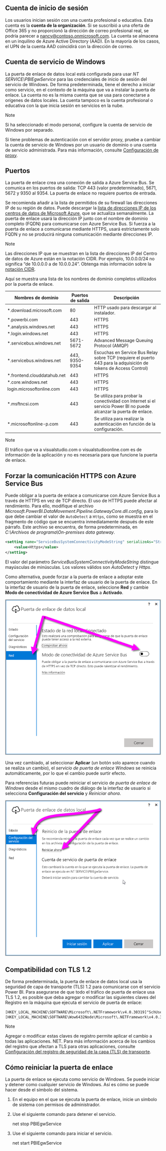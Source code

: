 ## <a name="sign-in-account"></a>Cuenta de inicio de sesión

Los usuarios inician sesión con una cuenta profesional o educativa. Esta cuenta es la **cuenta de la organización**. Si se suscribió a una oferta de Office 365 y no proporcionó la dirección de correo profesional real, se podría parecer a nancy@contoso.onmicrosoft.com. La cuenta se almacena en un inquilino de Azure Active Directory (AAD). En la mayoría de los casos, el UPN de la cuenta AAD coincidirá con la dirección de correo.

## <a name="windows-service-account"></a>Cuenta de servicio de Windows

La puerta de enlace de datos local está configurada para usar *NT SERVICE\PBIEgwService* para las credenciales de inicio de sesión del servicio de Windows. De forma predeterminada, tiene el derecho a iniciar como servicio, en el contexto de la máquina que va a instalar la puerta de enlace. La cuenta no es la misma cuenta que se usa para conectarse a orígenes de datos locales. La cuenta tampoco es la cuenta profesional o educativa con la que inicia sesión en servicios en la nube.

> [!NOTE]
> Si ha seleccionado el modo personal, configure la cuenta de servicio de Windows por separado.

Si tiene problemas de autenticación con el servidor proxy, pruebe a cambiar la cuenta de servicio de Windows por un usuario de dominio o una cuenta de servicio administrada. Para más información, consulte [Configuración de proxy](../service-gateway-proxy.md#changing-the-gateway-service-account-to-a-domain-user).

## <a name="ports"></a>Puertos

La puerta de enlace crea una conexión de salida a Azure Service Bus. Se comunica en los puertos de salida: TCP 443 (valor predeterminado), 5671, 5672 y 9350 al 9354.  La puerta de enlace no requiere puertos de entrada.

Se recomienda añadir a la lista de permitidos de su firewall las direcciones IP de su región de datos. Puede descargar la [lista de direcciones IP de los centros de datos de Microsoft Azure](https://www.microsoft.com/download/details.aspx?id=41653), que se actualiza semanalmente. La puerta de enlace usará la dirección IP junto con el nombre de dominio completo (FQDN) para comunicarse con Azure Service Bus. Si fuerza a la puerta de enlace a comunicarse mediante HTTPS, usará estrictamente solo FQDN y no se producirá ninguna comunicación mediante direcciones IP.

> [!NOTE]
> Las direcciones IP que se muestran en la lista de direcciones IP del Centro de datos de Azure están en la notación CIDR. Por ejemplo, 10.0.0.0/24 no significa “de 10.0.0.0 a de 10.0.0.24”. Obtenga más información sobre la [notación CIDR](http://whatismyipaddress.com/cidr).

Aquí se muestra una lista de los nombres de dominio completos utilizados por la puerta de enlace.

| Nombres de dominio | Puertos de salida | Descripción |
| --- | --- | --- |
| *.download.microsoft.com |80 |HTTP usado para descargar al instalador. |
| *.powerbi.com |443 |HTTPS |
| *.analysis.windows.net |443 |HTTPS |
| *.login.windows.net |443 |HTTPS |
| *.servicebus.windows.net |5671-5672 |Advanced Message Queuing Protocol (AMQP) |
| *.servicebus.windows.net |443, 9350-9354 |Escuchas en Service Bus Relay sobre TCP (requiere el puerto 443 para la adquisición de tokens de Access Control) |
| *.frontend.clouddatahub.net |443 |HTTPS |
| *.core.windows.net |443 |HTTPS |
| login.microsoftonline.com |443 |HTTPS |
| *.msftncsi.com |443 |Se utiliza para probar la conectividad con Internet si el servicio Power BI no puede alcanzar la puerta de enlace. |
| *.microsoftonline-p.com |443 |Se utiliza para realizar la autenticación en función de la configuración. |

> [!NOTE]
> El tráfico que va a visualstudio.com o visualstudioonline.com es de información de la aplicación y no es necesaria para que funcione la puerta de enlace.

## <a name="forcing-https-communication-with-azure-service-bus"></a>Forzar la comunicación HTTPS con Azure Service Bus

Puede obligar a la puerta de enlace a comunicarse con Azure Service Bus a través de HTTPS en vez de TCP directo. El uso de HTTPS puede afectar al rendimiento. Para ello, modifique el archivo *Microsoft.PowerBI.DataMovement.Pipeline.GatewayCore.dll.config*, para lo que debe cambiar el valor de `AutoDetect` a `Https`, como se muestra en el fragmento de código que se encuentra inmediatamente después de este párrafo. Este archivo se encuentra, de forma predeterminada, en *C:\Archivos de programa\On-premises data gateway*.

```xml
<setting name="ServiceBusSystemConnectivityModeString" serializeAs="String">
    <value>Https</value>
</setting>
```

El valor del parámetro *ServiceBusSystemConnectivityModeString* distingue mayúsculas de minúsculas. Los valores válidos son *AutoDetect* y *Https*.

Como alternativa, puede forzar a la puerta de enlace a adoptar este comportamiento mediante la interfaz de usuario de la puerta de enlace. En la interfaz de usuario de la puerta de enlace, seleccione **Red** y cambie **Modo de conectividad de Azure Service Bus** a **Activado**.

![](./media/gateway-onprem-accounts-ports-more/gw-onprem_01.png)

Una vez cambiado, al seleccionar **Aplicar** (un botón solo aparece cuando se realiza un cambio), el *servicio de puerta de enlace Windows* se reinicia automáticamente, por lo que el cambio puede surtir efecto.

Para referencias futuras puede reiniciar el servicio de *puerta de enlace de Windows* desde el mismo cuadro de diálogo de la interfaz de usuario si selecciona **Configuración del servicio** y *Reiniciar ahora*.

![](./media/gateway-onprem-accounts-ports-more/gw-onprem_02.png)

## <a name="support-for-tls-12"></a>Compatibilidad con TLS 1.2

De forma predeterminada, la puerta de enlace de datos local usa la seguridad de capa de transporte (TLS) 1.2 para comunicarse con el servicio Power BI. Para asegurarse de que todo el tráfico de puerta de enlace usa TLS 1.2, es posible que deba agregar o modificar las siguientes claves del Registro en la máquina que ejecuta el servicio de puerta de enlace:

```
[HKEY_LOCAL_MACHINE\SOFTWARE\Microsoft\.NETFramework\v4.0.30319]"SchUseStrongCrypto"=dword:00000001
[HKEY_LOCAL_MACHINE\SOFTWARE\Wow6432Node\Microsoft\.NETFramework\v4.0.30319]"SchUseStrongCrypto"=dword:00000001
```

> [!NOTE]
> Agregar o modificar estas claves de registro permite aplicar el cambio a todas las aplicaciones. NET. Para más información acerca de los cambios del registro que afectan a TLS para otras aplicaciones, consulte [Configuración del registro de seguridad de la capa (TLS) de transporte](https://docs.microsoft.com/windows-server/security/tls/tls-registry-settings).

## <a name="how-to-restart-the-gateway"></a>Cómo reiniciar la puerta de enlace

La puerta de enlace se ejecuta como servicio de Windows. Se puede iniciar y detener como cualquier servicio de Windows. Así es cómo se puede hacer desde el símbolo del sistema.

1. En el equipo en el que se ejecuta la puerta de enlace, inicie un símbolo de sistema con permisos de administrador.
2. Use el siguiente comando para detener el servicio.
   
   net stop PBIEgwService
3. Use el siguiente comando para iniciar el servicio.
   
   net start PBIEgwService

